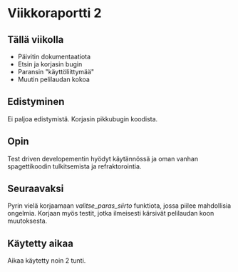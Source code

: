 # Viikkoraportti 2

## Tällä viikolla

- Päivitin dokumentaatiota
- Etsin ja korjasin bugin
- Paransin "käyttöliittymää"
- Muutin pelilaudan kokoa

## Edistyminen

Ei paljoa edistymistä. Korjasin pikkubugin koodista.

## Opin

Test driven developementin hyödyt käytännössä ja oman vanhan spagettikoodin tulkitsemista ja refraktorointia.

## Seuraavaksi

Pyrin vielä korjaamaan *valitse_paras_siirto* funktiota, jossa piilee mahdollisia ongelmia. Korjaan myös testit, jotka ilmeisesti kärsivät pelilaudan koon muutoksesta.

## Käytetty aikaa

Aikaa käytetty noin 2 tunti.
